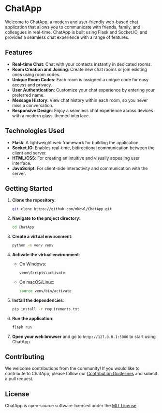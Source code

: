 
# ChatApp

Welcome to ChatApp, a modern and user-friendly web-based chat application that allows you to communicate with friends, family, and colleagues in real-time. ChatApp is built using Flask and Socket.IO, and provides a seamless chat experience with a range of features.

## Features

- **Real-time Chat**: Chat with your contacts instantly in dedicated rooms.
- **Room Creation and Joining**: Create new chat rooms or join existing ones using room codes.
- **Unique Room Codes**: Each room is assigned a unique code for easy access and privacy.
- **User Authentication**: Customize your chat experience by entering your preferred name.
- **Message History**: View chat history within each room, so you never miss a conversation.
- **Responsive Design**: Enjoy a seamless chat experience across devices with a modern glass-themed interface.

## Technologies Used

- **Flask**: A lightweight web framework for building the application.
- **Socket.IO**: Enables real-time, bidirectional communication between the client and server.
- **HTML/CSS**: For creating an intuitive and visually appealing user interface.
- **JavaScript**: For client-side interactivity and communication with the server.


## Getting Started

1. **Clone the repository**:
   ```bash
   git clone https://github.com/mkdwl/ChatApp.git
   ```

2. **Navigate to the project directory**:
   ```bash
   cd ChatApp
   ```

3. **Create a virtual environment**:
   ```bash
   python -m venv venv
   ```

4. **Activate the virtual environment**:
   - On Windows:
     ```bash
     venv\Scripts\activate
     ```
   - On macOS/Linux:
     ```bash
     source venv/bin/activate
     ```

5. **Install the dependencies**:
   ```bash
   pip install -r requirements.txt
   ```

6. **Run the application**:
   ```bash
   flask run
   ```

7. **Open your web browser** and go to `http://127.0.0.1:5000` to start using ChatApp.

## Contributing

We welcome contributions from the community! If you would like to contribute to ChatApp, please follow our [Contribution Guidelines](CONTRIBUTING.md) and submit a pull request.

## License

ChatApp is open-source software licensed under the [MIT License](LICENSE).
